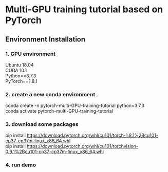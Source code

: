 # Multi-GPU training tutorial based on PyTorch

## Environment Installation

### 1. GPU environment
Ubuntu 18.04 \
CUDA 10.1 \
Python==3.7.3 \
PyTorch==1.8.1

### 2. create a new conda environment
conda create -n pytorch-multi-GPU-training-tutorial python=3.7.3\
conda activate pytorch-multi-GPU-training-tutorial

### 3. download some packages
pip install https://download.pytorch.org/whl/cu101/torch-1.8.1%2Bcu101-cp37-cp37m-linux_x86_64.whl \
pip install https://download.pytorch.org/whl/cu101/torchvision-0.9.1%2Bcu101-cp37-cp37m-linux_x86_64.whl

### 4. run demo

